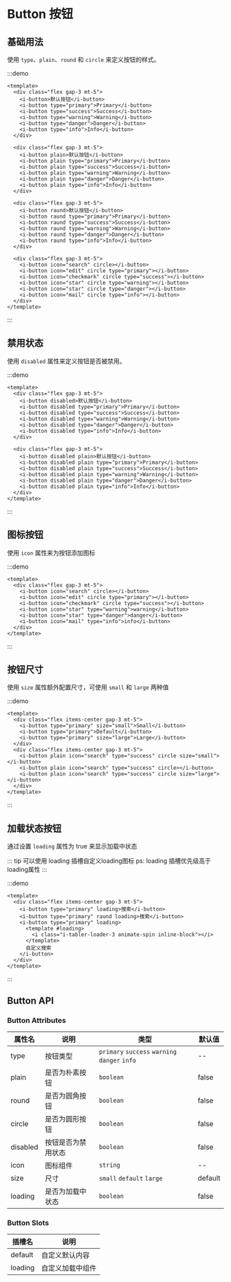 # Button 按钮

## 基础用法

使用 `type`、`plain`、`round` 和 `circle` 来定义按钮的样式。

:::demo

```vue
<template>
  <div class="flex gap-3 mt-5">
    <i-button>默认按钮</i-button>
    <i-button type="primary">Primary</i-button>
    <i-button type="success">Success</i-button>
    <i-button type="warning">Warning</i-button>
    <i-button type="danger">Danger</i-button>
    <i-button type="info">Info</i-button>
  </div>

  <div class="flex gap-3 mt-5">
    <i-button plain>默认按钮</i-button>
    <i-button plain type="primary">Primary</i-button>
    <i-button plain type="success">Success</i-button>
    <i-button plain type="warning">Warning</i-button>
    <i-button plain type="danger">Danger</i-button>
    <i-button plain type="info">Info</i-button>
  </div>

  <div class="flex gap-3 mt-5">
    <i-button raund>默认按钮</i-button>
    <i-button raund type="primary">Primary</i-button>
    <i-button raund type="success">Success</i-button>
    <i-button raund type="warning">Warning</i-button>
    <i-button raund type="danger">Danger</i-button>
    <i-button raund type="info">Info</i-button>
  </div>

  <div class="flex gap-3 mt-5">
    <i-button icon="search" circle></i-button>
    <i-button icon="edit" circle type="primary"></i-button>
    <i-button icon="checkmark" circle type="success"></i-button>
    <i-button icon="star" circle type="warning"></i-button>
    <i-button icon="star" circle type="danger"></i-button>
    <i-button icon="mail" circle type="info"></i-button>
  </div>
</template>
```

:::

## 禁用状态

使用 `disabled` 属性来定义按钮是否被禁用。

:::demo

```vue
<template>
  <div class="flex gap-3 mt-5">
    <i-button disabled>默认按钮</i-button>
    <i-button disabled type="primary">Primary</i-button>
    <i-button disabled type="success">Success</i-button>
    <i-button disabled type="warning">Warning</i-button>
    <i-button disabled type="danger">Danger</i-button>
    <i-button disabled type="info">Info</i-button>
  </div>

  <div class="flex gap-3 mt-5">
    <i-button disabled plain>默认按钮</i-button>
    <i-button disabled plain type="primary">Primary</i-button>
    <i-button disabled plain type="success">Success</i-button>
    <i-button disabled plain type="warning">Warning</i-button>
    <i-button disabled plain type="danger">Danger</i-button>
    <i-button disabled plain type="info">Info</i-button>
  </div>
</template>
```

:::

## 图标按钮

使用 `icon` 属性来为按钮添加图标

:::demo

```vue
<template>
  <div class="flex gap-3 mt-5">
    <i-button icon="search" circle></i-button>
    <i-button icon="edit" circle type="primary"></i-button>
    <i-button icon="checkmark" circle type="success"></i-button>
    <i-button icon="star" type="warning">warning</i-button>
    <i-button icon="star" type="danger">danger</i-button>
    <i-button icon="mail" type="info">info</i-button>
  </div>
</template>
```

:::

## 按钮尺寸

使用 `size` 属性额外配置尺寸，可使用 `small` 和 `large` 两种值

:::demo

```vue
<template>
  <div class="flex items-center gap-3 mt-5">
    <i-button type="primary" size="small">Small</i-button>
    <i-button type="primary">Default</i-button>
    <i-button type="primary" size="large">Large</i-button>
  </div>
  <div class="flex items-center gap-3 mt-5">
    <i-button plain icon="search" type="success" circle size="small"></i-button>
    <i-button plain icon="search" type="success" circle></i-button>
    <i-button plain icon="search" type="success" circle size="large"></i-button>
  </div>
</template>
```

:::

## 加载状态按钮

通过设置 `loading` 属性为 true 来显示加载中状态

::: tip
可以使用 loading 插槽自定义loading图标
ps: loading 插槽优先级高于loading属性
:::

:::demo

```vue
<template>
  <div class="flex items-center gap-3 mt-5">
    <i-button type="primary" loading>搜索</i-button>
    <i-button type="primary" raund loading>搜索</i-button>
    <i-button type="primary" loading>
      <template #loading>
        <i class="i-tabler-loader-3 animate-spin inline-block"></i>
      </template>
      自定义搜索
    </i-button>
  </div>
</template>
```

:::

## Button API

### Button Attributes

| 属性名   | 说明               | 类型                                          | 默认值  |
| -------- | ------------------ | --------------------------------------------- | ------- |
| type     | 按钮类型           | `primary` `success` `warning` `danger` `info` | --      |
| plain    | 是否为朴素按钮     | `boolean`                                     | false   |
| round    | 是否为圆角按钮     | `boolean`                                     | false   |
| circle   | 是否为圆形按钮     | `boolean`                                     | false   |
| disabled | 按钮是否为禁用状态 | `boolean`                                     | false   |
| icon     | 图标组件           | `string`                                      | --      |
| size     | 尺寸               | `small` `default` `large`                     | default |
| loading  | 是否为加载中状态   | `boolean`                                     | false   |

### Button Slots

| 插槽名  | 说明             |
| ------- | ---------------- |
| default | 自定义默认内容   |
| loading | 自定义加载中组件 |
